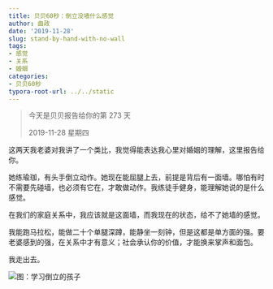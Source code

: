 ```yaml
---
title: 贝贝60秒：倒立没墙什么感觉
author: 曲政
date: '2019-11-28'
slug: stand-by-hand-with-no-wall
tags:
- 感觉
- 关系
- 婚姻
categories:
- 贝贝60秒
typora-root-url: ../../static
---
```

> 今天是贝贝报告给你的第 273 天
>
> 2019-11-28 星期四 

这两天我老婆对我讲了一个类比，我觉得能表达我心里对婚姻的理解，这里报告给你。

她练瑜珈，有头手倒立动作。她现在能屈腿上去，前提是背后有一面墙。哪怕有时不需要先碰墙，也必须有它在，才敢做动作。我练徒手健身，能理解她说的是什么感觉。

在我们的家庭关系中，我应该就是这面墙，而我现在的状态，给不了她墙的感觉。

我能跑马拉松，能做二十个单腿深蹲，能静坐一刻钟，但是这都是单方面的强。要老婆感到的强，在关系中才有意义；社会承认你的价值，才能换来掌声和面包。

我走出去。

![图：学习倒立的孩子](/images/2019-11-28-%E8%B4%9D%E8%B4%9D60%E7%A7%92%EF%BC%9A%E5%80%92%E7%AB%8B%E6%B2%A1%E5%A2%99%E4%BB%80%E4%B9%88%E6%84%9F%E8%A7%89/006tNbRwgy1g9qeb742lvj30qo0zkdmt.jpg)